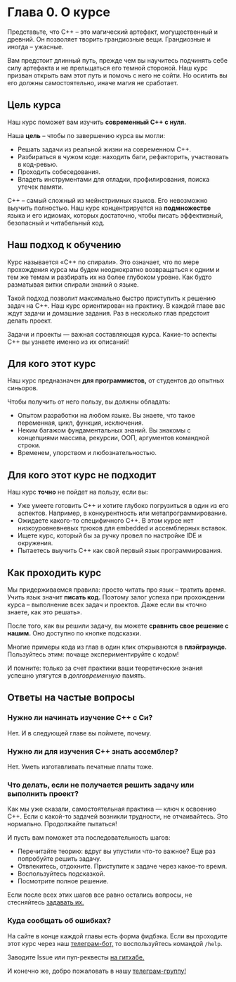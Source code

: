 # Глава 0. О курсе

Представьте, что C++ – это магический артефакт, могущественный и древний. Он позволяет творить грандиозные вещи. Грандиозные и иногда – ужасные.

Вам предстоит длинный путь, прежде чем вы научитесь подчинять себе силу артефакта и не прельщаться его темной стороной. Наш курс призван открыть вам этот путь и помочь с него не сойти. Но осилить вы его должны самостоятельно, иначе магия не сработает.

## Цель курса

Наш курс поможет вам изучить **современный C++ с нуля.**

Наша **цель** – чтобы по завершению курса вы могли:
- Решать задачи из реальной жизни на современном C++.
- Разбираться в чужом коде: находить баги, рефакторить, участвовать в код-ревью.
- Проходить собеседования.
- Владеть инструментами для отладки, профилирования, поиска утечек памяти.

C++ – самый сложный из мейнстримных языков. Его невозможно выучить полностью. Наш курс концентрируется на **подмножестве** языка и его идиомах, которых достаточно, чтобы писать эффективный, безопасный и читабельный код.

## Наш подход к обучению

Курс называется «C++ по спирали». Это означает, что по мере прохождения курса мы будем неоднократно возвращаться к одним и тем же темам и разбирать их на более глубоком уровне. Как будто разматывая витки спирали знаний о языке.

Такой подход позволит максимально быстро приступить к решению задач на C++. Наш курс ориентирован на практику. В каждой главе вас ждут задачи и домашние задания. Раз в несколько глав предстоит делать проект.

Задачи и проекты — важная составляющая курса. Какие-то аспекты C++ вы узнаете именно из их описаний!

## Для кого этот курс

Наш курс предназначен **для программистов,** от студентов до опытных синьоров.

Чтобы получить от него пользу, вы должны обладать:
- Опытом разработки на любом языке. Вы знаете, что такое переменная, цикл, функция, исключения.
- Неким багажом фундаментальных знаний. Вы знакомы с концепциями массива, рекурсии, ООП, аргументов командной строки.
- Временем, упорством и любознательностью.

## Для кого этот курс не подходит

Наш курс **точно** не пойдет на пользу, если вы:
- Уже умеете готовить C++ и хотите глубоко погрузиться в один из его аспектов. Например, в конкурентность или метапрограммирование.
- Ожидаете какого-то специфичного C++. В этом курсе нет низкоуровневневых трюков для embedded и ассемблерных вставок.
- Ищете курс, который бы за ручку провел по настройке IDE и окружения.
- Пытаетесь выучить C++ как свой первый язык программирования.

## Как проходить курс

Мы придерживаемся правила: просто читать про язык – тратить время. Учить язык значит **писать код.** Поэтому залог успеха при прохождении курса – выполнение всех задач и проектов. Даже если вы «точно знаете, как это решать».

После того, как вы решили задачу, вы можете **сравнить свое решение с нашим.** Оно доступно по кнопке подсказки.

Многие примеры кода из глав в один клик открываются в **плэйграунде.** Пользуйтесь этим: почаще экспериментируйте с кодом!

И помните: только за счет практики ваши теоретические знания успешно улягутся в _долговременную_ память.

## Ответы на частые вопросы

### Нужно ли начинать изучение C++ с Си?

Нет. И в следующей главе вы поймете, почему.

### Нужно ли для изучения C++ знать ассемблер?

Нет. Уметь изготавливать печатные платы тоже.

### Что делать, если не получается решить задачу или выполнить проект?

Как мы уже сказали, самостоятельная практика — ключ к освоению C++. Если с какой-то задачей возникли трудности, не отчаивайтесь. Это нормально. Продолжайте пытаться!

И пусть вам поможет эта последовательность шагов:
- Перечитайте теорию: вдруг вы упустили что-то важное? Еще раз попробуйте решить задачу.
- Отвлекитесь, отдохните. Приступите к задаче через какое-то время.
- Воспользуйтесь подсказкой.
- Посмотрите полное решение.

Если после всех этих шагов все равно остались вопросы, не стесняйтесь [задавать их.](https://t.me/senjun_feedback)

### Куда сообщать об ошибках?

На сайте в конце каждой главы есть форма фидбэка. Если вы проходите этот курс через наш [телеграм-бот,](https://t.me/sen_jun_bot) то воспользуйтесь командой `/help`.

Заводите Issue или пул-реквесты [на гитхабе.](https://github.com/senjun-team/senjun-courses/tree/main)

И конечно же, добро пожаловать в нашу [телеграм-группу!](https://t.me/senjun_feedback)

